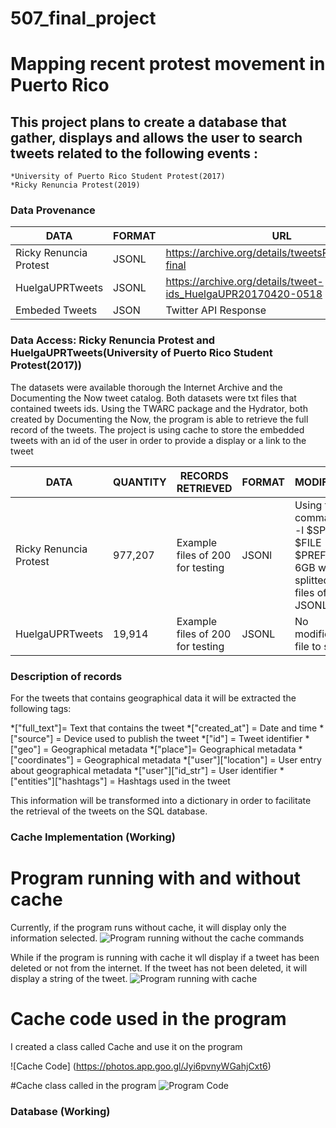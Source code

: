 # 507_final_project
# Mapping recent protest movement in Puerto Rico

## This project plans to create a database that gather, displays and allows the user to search tweets related to the following events :
    *University of Puerto Rico Student Protest(2017)
    *Ricky Renuncia Protest(2019)

### Data Provenance

|    DATA     |    FORMAT     |     URL     |
------------ | ------------- | -------------
|Ricky Renuncia Protest | JSONL | https://archive.org/details/tweetsRickyRenuncia-final|
|HuelgaUPRTweets | JSONL | https://archive.org/details/tweet-ids_HuelgaUPR20170420-0518|
|Embeded Tweets  | JSON  | Twitter API Response |

### Data Access: Ricky Renuncia Protest and HuelgaUPRTweets(University of Puerto Rico Student Protest(2017))
The datasets were available thorough the Internet Archive and the Documenting the Now tweet catalog.
Both datasets were txt files that contained tweets ids.
Using the TWARC package and the Hydrator, both created by Documenting the Now, the program is able to retrieve the full record of the tweets.
The project is using cache to store the embedded tweets with an id of the user in order to provide a display or a link to the tweet


|    DATA     |    QUANTITY   |  RECORDS RETRIEVED |     FORMAT   | MODIFICATION|
------------ | ------------- | -------------      | -------------| -------------
|Ricky Renuncia Protest | 977,207 | Example files of 200 for testing | JSONl | Using the command "split -l $SPLIT_SIZE $FILE $PREFIX", the 6GB was splitted into 20 files of 50,000 JSONL |
|HuelgaUPRTweets | 19,914 | Example files of 200 for testing | JSONL | No modification, file to small. |

### Description of records

For the tweets that contains geographical data it will be extracted the following tags:

*["full_text"]= Text that contains the tweet
*["created_at"] =  Date and time
*["source"] = Device used to publish the tweet
*["id"] = Tweet identifier
*["geo"] = Geographical metadata
*["place"]= Geographical metadata
*["coordinates"] = Geographical metadata
*["user"]["location"] = User entry about geographical metadata
*["user"]["id_str"] = User identifier
*["entities"]["hashtags"] = Hashtags used in the tweet

This information will be transformed into a dictionary in order to facilitate the retrieval of the tweets on the SQL database.

### Cache Implementation (Working)

# Program running with and without cache #

Currently, if the program runs without cache, it will display only the information selected.
![Program running without the cache commands](https://photos.app.goo.gl/qjbUyBdqz94FNeFi7)


While if the program is running with cache it wll display if a tweet has been deleted or not from the internet.
If the tweet has not been deleted, it will display a string of the tweet.
![Program running with cache](https://photos.app.goo.gl/o9Na5ra64W9L9Jam8)

# Cache code used in the program
I created a class called Cache and use it on the program

![Cache Code] (https://photos.app.goo.gl/Jyi6pvnyWGahjCxt6)

#Cache class called in the program
![Program Code](https://photos.app.goo.gl/6Zp9dwpkUn69sKSN6)

### Database (Working)









